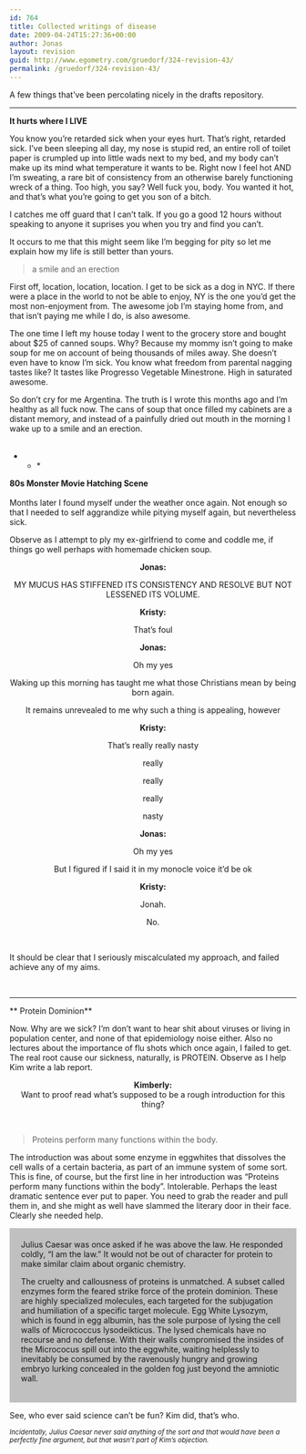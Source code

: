 ```yaml
---
id: 764
title: Collected writings of disease
date: 2009-04-24T15:27:36+00:00
author: Jonas
layout: revision
guid: http://www.egometry.com/gruedorf/324-revision-43/
permalink: /gruedorf/324-revision-43/
---
```

A few things that&#8217;ve been percolating nicely in the drafts repository.

* * *

**It hurts where I LIVE**</p> 

You know you&#8217;re retarded sick when your eyes hurt. That&#8217;s right, retarded sick. I&#8217;ve been sleeping all day, my nose is stupid red, an entire roll of toilet paper is crumpled up into little wads next to my bed, and my body can&#8217;t make up its mind what temperature it wants to be. Right now I feel hot AND I&#8217;m sweating, a rare bit of consistency from an otherwise barely functioning wreck of a thing. Too high, you say? Well fuck you, body. You wanted it hot, and that&#8217;s what you&#8217;re going to get you son of a bitch.

I catches me off guard that I can&#8217;t talk. If you go a good 12 hours without speaking to anyone it suprises you when you try and find you can&#8217;t.

It occurs to me that this might seem like I&#8217;m begging for pity so let me explain how my life is still better than yours.

> a smile and an erection

First off, location, location, location. I get to be sick as a dog in NYC. If there were a place in the world to not be able to enjoy, NY is the one you&#8217;d get the most non-enjoyment from. The awesome job I&#8217;m staying home from, and that isn&#8217;t paying me while I do, is also awesome.

The one time I left my house today I went to the grocery store and bought about $25 of canned soups. Why? Because my mommy isn&#8217;t going to make soup for me on account of being thousands of miles away. She doesn&#8217;t even have to know I&#8217;m sick. You know what freedom from parental nagging tastes like? It tastes like Progresso Vegetable Minestrone. High in saturated awesome.

So don&#8217;t cry for me Argentina. The truth is I wrote this months ago and I&#8217;m healthy as all fuck now. The cans of soup that once filled my cabinets are a distant memory, and instead of a painfully dried out mouth in the morning I wake up to a smile and an erection.  
 <!--more-->

* * * 

**80s Monster Movie Hatching Scene**  
   
Months later I found myself under the weather once again. Not enough so that I needed to self aggrandize while pitying myself again, but nevertheless sick.</p> 

Observe as I attempt to ply my ex-girlfriend to come and coddle me, if things go well perhaps with homemade chicken soup.

<p style="text-align: center;">
  <strong>Jonas: </strong>
</p>

<p style="text-align: center;">
  MY MUCUS HAS STIFFENED ITS CONSISTENCY AND RESOLVE BUT NOT LESSENED ITS VOLUME.
</p>

<p style="text-align: center;">
  <strong>Kristy: </strong>
</p>

<p style="text-align: center;">
  That&#8217;s foul
</p>

<p style="text-align: center;">
  <strong>Jonas: </strong>
</p>

<p style="text-align: center;">
  Oh my yes
</p>

<p style="text-align: center;">
  Waking up this morning has taught me what those Christians mean by being born again.
</p>

<p style="text-align: center;">
  It remains unrevealed to me why such a thing is appealing, however
</p>

<p style="text-align: center;">
  <strong>Kristy: </strong>
</p>

<p style="text-align: center;">
  That&#8217;s really really nasty
</p>

<p style="text-align: center;">
  really
</p>

<p style="text-align: center;">
  really
</p>

<p style="text-align: center;">
  really
</p>

<p style="text-align: center;">
  nasty
</p>

<p style="text-align: center;">
  <strong>Jonas: </strong>
</p>

<p style="text-align: center;">
  Oh my yes
</p>

<p style="text-align: center;">
  But I figured if I said it in my monocle voice it&#8217;d be ok
</p>

<p style="text-align: center;">
  <strong>Kristy:</strong>
</p>

<p style="text-align: center;">
  Jonah.
</p>

<p style="text-align: center;">
  No.
</p>

<p style="text-align: center;">
   
</p>

<p style="text-align: left;">
  It should be clear that I seriously miscalculated my approach, and failed achieve any of my aims.
</p>

<p style="text-align: left;">
   
</p>

* * *

** Protein Dominion**</p> 

Now. Why are we sick? I&#8217;m don&#8217;t want to hear shit about viruses or living in population center, and none of that epidemiology noise either. Also no lectures about the importance of flu shots which once again, I failed to get. The real root cause our sickness, naturally, is PROTEIN. Observe as I help Kim write a lab report.

<p style="text-align: center;">
  <strong>Kimberly: </strong><br /> Want to proof read what&#8217;s supposed to be a rough introduction for this thing?
</p>

<p style="text-align: left;">
   
</p>

> <p style="text-align: left;">
>   Proteins perform many functions within the body.
> </p>

<p style="text-align: left;">
  The introduction was about some enzyme in eggwhites that dissolves the cell walls of a certain bacteria, as part of an immune system of some sort. This is fine, of course, but the first line in her introduction was &#8220;Proteins perform many functions within the body&#8221;. Intolerable. Perhaps the least dramatic sentence ever put to paper. You need to grab the reader and pull them in, and she might as well have slammed the literary door in their face. Clearly she needed help.
</p>

<div style="padding: 20px; background-color: silver;">
  Julius Caesar was once asked if he was above the law. He responded coldly, &#8220;I am the law.&#8221; It would not be out of character for protein to make similar claim about organic chemistry.</p> 
  
  <p>
    The cruelty and callousness of proteins is unmatched. A subset called enzymes form the feared strike force of the protein dominion. These are highly specialized molecules, each targeted for the subjugation and humiliation of a specific target molecule. Egg White Lysozym, which is found in egg albumin, has the sole purpose of lysing the cell walls of Micrococcus lysodeikticus. The lysed chemicals have no recourse and no defense. With their walls compromised the insides of the Micrococus spill out into the eggwhite, waiting helplessly to inevitably be consumed by the ravenously hungry and growing embryo lurking concealed in the golden fog just beyond the amniotic wall.
  </p>
</div>

See, who ever said science can&#8217;t be fun? Kim did, that&#8217;s who. 

<small><em> Incidentally, Julius Caesar never said anything of the sort and that would have been a perfectly fine argument, but that wasn&#8217;t part of Kim&#8217;s objection.</em></small>